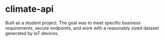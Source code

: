 # climate-api
 Built as a student project. The goal was to meet specific business requirements, secure endpoints, and work with a reasonably sized dataset generated by IoT devices.
